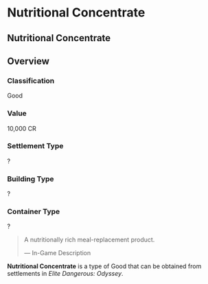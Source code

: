 # Nutritional Concentrate
## Nutritional Concentrate

## Overview

### Classification

Good

### Value

10,000 CR

### Settlement Type

?

### Building Type

?

### Container Type

?

> 
> 
> A nutritionally rich meal-replacement product.
> 
> 
> — In-Game Description
> 

**Nutritional Concentrate** is a type of Good that can be obtained from settlements in *Elite Dangerous: Odyssey*.